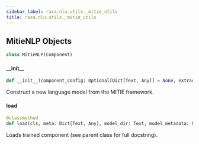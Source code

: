 ```yaml
---
sidebar_label: rasa.nlu.utils._mitie_utils
title: rasa.nlu.utils._mitie_utils
---
```

## MitieNLP Objects

```python
class MitieNLP(Component)
```

#### \_\_init\_\_

```python
def __init__(component_config: Optional[Dict[Text, Any]] = None, extractor: Optional["mitie.total_word_feature_extractor"] = None) -> None
```

Construct a new language model from the MITIE framework.

#### load

```python
@classmethod
def load(cls, meta: Dict[Text, Any], model_dir: Text, model_metadata: Optional[Metadata] = None, cached_component: Optional["MitieNLP"] = None, **kwargs: Any, ,) -> "MitieNLP"
```

Loads trained component (see parent class for full docstring).

